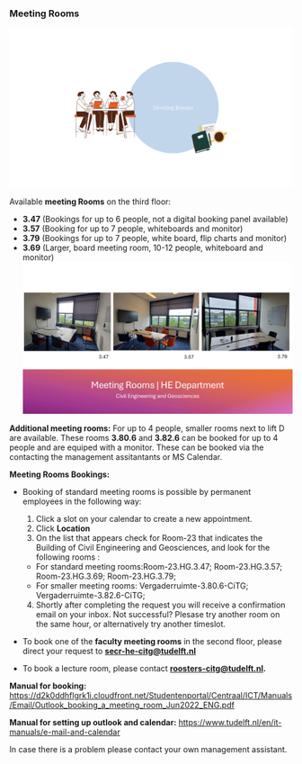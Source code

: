 ### Meeting Rooms

![General ](../../../figures/meeting-rooms-graphic.png)

Available **meeting Rooms** on the third floor: 
- **3.47** (Bookings for up to 6 people, not a digital booking panel available)
- **3.57** (Booking for up to 7 people, whiteboards and monitor)
- **3.79** (Bookings for up to 7 people, white board, flip charts and monitor)
- **3.69** (Larger, board meeting room, 10-12 people, whiteboard and monitor)
 ![General ](../../../figures/meeting-rooms-overview.png)
 
**Additional meeting rooms:** 
For up to 4 people, smaller rooms next to lift D are available.
These rooms **3.80.6** and **3.82.6** can be booked for up to 4 people and are equiped with a monitor. These can be booked via the contacting the management assitantants or MS Calendar.


**Meeting Rooms Bookings:**
- Booking of standard meeting rooms is possible by permanent employees in the following way:
   1. Click a slot on your calendar to create a new appointment.
   2. Click **Location**
   3. On the list that appears check for Room-23 that indicates the Building of Civil Engineering and Geosciences, and look for the following rooms :
    - For standard meeting rooms:Room-23.HG.3.47; Room-23.HG.3.57; Room-23.HG.3.69; Room-23.HG.3.79;
    - For smaller meeting rooms: Vergaderruimte-3.80.6-CiTG; Vergaderruimte-3.82.6-CiTG;
      
   4. Shortly after completing the request you will receive a confirmation email on your inbox. Not successful? Plesase try another room on the same hour, or alternatively try another timeslot.
- To book one of the **faculty meeting rooms** in the second floor, please direct your request to **secr-he-citg@tudelft.nl**
- To book a lecture room, please contact **roosters-citg@tudelft.nl.**


**Manual for booking:** https://d2k0ddhflgrk1i.cloudfront.net/Studentenportal/Centraal/ICT/Manuals/Email/Outlook_booking_a_meeting_room_Jun2022_ENG.pdf

**Manual for setting up outlook and calendar:** https://www.tudelft.nl/en/it-manuals/e-mail-and-calendar

In case there is a problem please contact your own management assistant.


